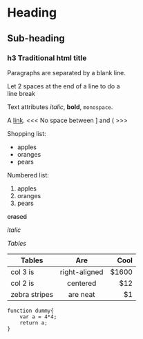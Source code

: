 Heading
=======

Sub-heading
-----------

### h3 Traditional html title

Paragraphs are separated
by a blank line.

Let 2 spaces at the end of a line to do a  
line break

Text attributes *italic*,
**bold**, `monospace`.

A [link](http://example.com).
<<<   No space between ] and (  >>>

Shopping list:

* apples
* oranges
* pears

Numbered list:

1. apples
2. oranges
3. pears

~~erased~~

_italic_

*Tables*

| Tables        | Are           | Cool  |
| ------------- |:-------------:| -----:|
| col 3 is      | right-aligned | $1600 |
| col 2 is      | centered      |   $12 |
| zebra stripes | are neat      |    $1 |


```
function dummy{
	var a = 4*4;
	return a;
}
```
